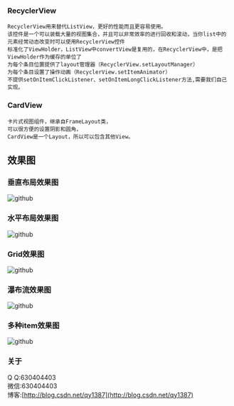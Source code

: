 ### RecyclerView
    RecyclerView用来替代ListView，更好的性能而且更容易使用。
    该控件是一个可以装载大量的视图集合，并且可以非常效率的进行回收和滚动，当你list中的元素经常动态改变时可以使用RecyclerView控件
    标准化了ViewHolder，ListView中convertView是复用的，在RecyclerView中，是把ViewHolder作为缓存的单位了
    为每个条目位置提供了layout管理器（RecyclerView.setLayoutManager）
    为每个条目设置了操作动画（RecyclerView.setItemAnimator）
    不提供setOnItemClickListener、setOnItemLongClickListener方法,需要我们自己实现。
### CardView
    卡片式视图组件，继承自FrameLayout类，
    可以很方便的设置阴影和圆角，
    CardView是一个Layout，所以可以包含其他View。

效果图  
-----------------------------------
### 垂直布局效果图
![github](http://img.my.csdn.net/uploads/201505/28/1432796567_7156.png "github")  
### 水平布局效果图
![github](http://img.my.csdn.net/uploads/201505/28/1432796568_9846.png "github")  
### Grid效果图
![github](http://img.my.csdn.net/uploads/201505/28/1432796568_9641.png "github")  
### 瀑布流效果图
![github](http://img.my.csdn.net/uploads/201505/28/1432796568_8712.png "github")  
### 多种item效果图
![github](http://img.my.csdn.net/uploads/201505/28/1432796568_3361.png "github")  


### 关于 
Q  Q:630404403 <br />
微信:630404403 <br />
博客:[http://blog.csdn.net/qy1387](http://blog.csdn.net/qy1387) 

